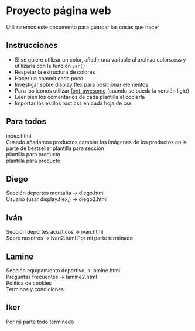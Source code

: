 # Proyecto página web
Utilizaremos este documento para guardar las cosas que hacer

## Instrucciones
- Si se quiere utilizar un color, añadir una variable al archivo colors.css y utilizarla con la función `var()`
- Respetar la estructura de colores
- Hacer un commit cada poco
- Investigar sobre display flex para posicionar elementos
- Para los iconos utilizar [font-awesome](https://fontawesome.com/search) (cuando se pueda la versión light)
- Leer bien los comentarios de cada plantilla al copiarla
- Importar los estilos root.css en cada hoja de css

## Para todos
index.html  
    Cuando añadamos productos cambiar las imágenes de los productos en la parte de bestseller
plantilla para sección  
plantilla para producto  
plantilla para producto  
## Diego
Sección deportes montaña -> diego.html  
Usuario (usar display:flex;) -> diego2.html  
## Iván
Sección deportes acuáticos -> ivan.html  
Sobre nosotros -> ivan2.html
Por mi parte terminado  
## Lamine
Sección equipamiento deportivo -> lamine.html  
Preguntas frecuentes -> lamine2.html  
Politica de cookies  
Terminos y condiciones   
## Iker
Por mi parte todo terminado

